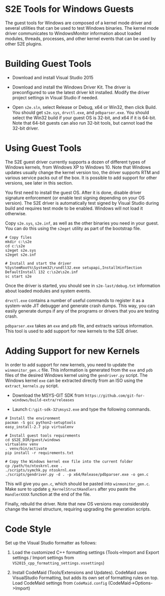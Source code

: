 S2E Tools for Windows Guests
============================


The guest tools for Windows are composed of a kernel mode driver and
several utilities that can be used to test Windows binaries.
The kernel mode driver communicates to WindowsMonitor information about
loaded modules, threads, processes, and other kernel events that can
be used by other S2E plugins.

Building Guest Tools
====================

- Download and install Visual Studio 2015

- Download and install the Windows Driver Kit. The driver is preconfigured
  to use the latest driver kit installed. Modify the driver project settings
  in Visual Studio if needed.

- Open ```s2e.sln```, select Release or Debug, x64 or Win32, then click Build.
  You should get ```s2e.sys```, ```drvctl.exe```,
  and ```pdbparser.exe```. You should select the Win32 build if your guest
  OS is 32-bit, and x64 if it is 64-bit. Note that 64-bit guests can also
  run 32-bit tools, but cannot load the 32-bit driver.

Using Guest Tools
=================

The S2E guest driver currently supports a dozen of different types of Windows
kernels, from Windows XP to Windows 10. Note that Windows updates usually
change the kernel version too, the driver supports RTM and various service
packs out of the box. It is possible to add support for other versions,
see later in this section.

You first need to install the guest OS. After it is done,
disable driver signature enforcement (or enable test signing
depending on your OS version). The S2E driver is automatically test signed
by Visual Studio during build and requires test mode to be enabled. Windows
will not load it otherwise.

Copy ```s2e.sys```, ```s2e.inf```, as well as the other binaries you need in your guest. You
can do this using the ```s2eget``` utility as part of the bootstrap file.

```
# Copy files
mkdir c:\s2e
cd c:\s2e
s2eget s2e.sys
s2eget s2e.inf

# Install and start the driver
%SystemRoot%\System32\rundll32.exe setupapi,InstallHinfSection DefaultInstall 132 c:\s2e\s2e.inf
sc start s2e
```

Once the driver is started, you should see in ```s2e-last/debug.txt```
information about loaded modules and system events.

 ```drvctl.exe``` contains a number of useful commands to register it as a
system-wide JIT debugger and generate crash dumps. This way, you can easily
generate dumps if any of the programs or drivers that you are testing
crash.

 ```pdbparser.exe``` takes an ```exe``` and ```pdb``` file, and extracts various information.
This tool is used to add support for new kernels to the S2E driver.


Adding Support for new Kernels
==============================

In order to add support for new kernels, you need to update the
 ```winmonitor_gen.c``` file. This information is generated from
the ```exe``` and ```pdb``` files of the desired Windows kernel using the
 ```gendriver.py``` script. The Windows kernel ```exe``` can be extracted
 directly from an ISO using the ```extract_kernels.py``` script.

- Download the MSYS-GIT SDK from ```https://github.com/git-for-windows/build-extra/releases```

- Launch ```C:\git-sdk-32\msys2.exe``` and type the following commands.


```
# Install the environment
pacman -S gcc python2-setuptools
easy_install-2.7 pip virtualenv

# Install guest tools requirements
cd $S2E_DIR/guest/windows
virtualenv venv
. venv/bin/activate
pip install -r requirements.txt

# Copy the Windows kernel exe file into the current folder
cp /path/to/ntoskrnl.exe .
./scripts/symchk.py ntoskrnl.exe
./scripts/gendriver.py -d . -p x64/Release/pdbparser.exe -o gen.c
```

This will give you ```gen.c```, which should be pasted into
```winmonitor_gen.c```. Make sure to update ```g_KernelStructHandlers```
after you paste the ```HandlerXXXX``` function at the end of the file.

Finally, rebuild the driver. Note that new OS versions may considerably
change the kernel structure, requiring upgrading the generation scripts.

Code Style
==========

Set up the Visual Studio formatter as follows:

1. Load the customized C++ formatting settings
   (Tools->Import and Export settings / Import settings from ```VS2015_cpp_formatting_settings.vssettings```)

2. Install CodeMaid (Tools/Extensions and Updates).
   CodeMaid uses VisualStudio Formatting, but adds its own set of formatting rules on top.
   Load CodeMaid settings from ```CodeMaid.config``` (CodeMaid->Options->Import)
